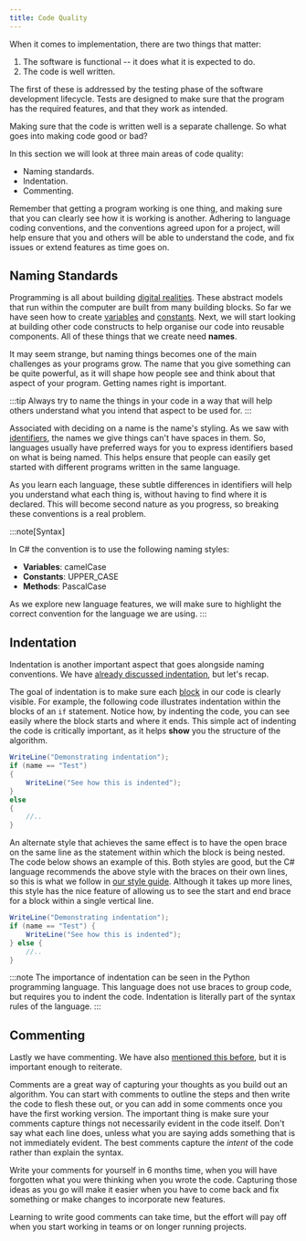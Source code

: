 ```yaml
---
title: Code Quality
---
```


When it comes to implementation, there are two things that matter:

1. The software is functional -- it does what it is expected to do.
2. The code is well written.

The first of these is addressed by the testing phase of the software development lifecycle. Tests are designed to make sure that the program has the required features, and that they work as intended.

Making sure that the code is written well is a separate challenge. So what goes into making code good or bad?

In this section we will look at three main areas of code quality:

- Naming standards.
- Indentation.
- Commenting.

Remember that getting a program working is one thing, and making sure that you can clearly see how it is working is another. Adhering to language coding conventions, and the conventions agreed upon for a project, will help ensure that you and others will be able to understand the code, and fix issues or extend features as time goes on.

## Naming Standards

Programming is all about building [digital realities](../../../../part-0-getting-started/1-digital-realities/0-overview). These abstract models that run within the computer are built from many building blocks. So far we have seen how to create [variables](../../../1-sequence-and-data/1-concepts/07-variable) and [constants](../../../1-sequence-and-data/1-concepts/07-variable#constants). Next, we will start looking at building other code constructs to help organise our code into reusable components. All of these things that we create need **names**.

It may seem strange, but naming things becomes one of the main challenges as your programs grow. The name that you give something can be quite powerful, as it will shape how people see and think about that aspect of your program. Getting names right is important.

:::tip
Always try to name the things in your code in a way that will help others understand what you intend that aspect to be used for.
:::

Associated with deciding on a name is the name's styling. As we saw with [identifiers](../../../2-communicating-syntax/1-concepts/04-identifier), the names we give things can't have spaces in them. So, languages usually have preferred ways for you to express identifiers based on what is being named. This helps ensure that people can easily get started with different programs written in the same language.

As you learn each language, these subtle differences in identifiers will help you understand what each thing is, without having to find where it is declared. This will become second nature as you progress, so breaking these conventions is a real problem.

  :::note[Syntax]

In C# the convention is to use the following naming styles:

- **Variables**: camelCase
- **Constants**: UPPER_CASE
- **Methods**: PascalCase

As we explore new language features, we will make sure to highlight the correct convention for the language we are using.
:::

## Indentation

Indentation is another important aspect that goes alongside naming conventions.
We have [already discussed indentation](../../../3-control-flow/1-concepts/07-indentation), but let's recap.

The goal of indentation is to make sure each [block](../../../3-control-flow/1-concepts/02-0-compound-statement) in our code is clearly visible.
For example, the following code illustrates indentation within the blocks of an `if` statement. Notice how, by indenting the code, you can see easily where the block starts and where it ends. This simple act of indenting the code is critically important, as it helps **show** you the structure of the algorithm.

```csharp
WriteLine("Demonstrating indentation");
if (name == "Test")
{
    WriteLine("See how this is indented");
}
else
{
    //..
}
```

An alternate style that achieves the same effect is to have the open brace on the same line as the statement within which the block is being nested. The code below shows an example of this. Both styles are good, but the C# language recommends the above style with the braces on their own lines, so this is what we follow in [our style guide](../../../../../style). Although it takes up more lines, this style has the nice feature of allowing us to see the start and end brace for a block within a single vertical line.

```csharp
WriteLine("Demonstrating indentation");
if (name == "Test") {
    WriteLine("See how this is indented");
} else {
    //..
}
```

:::note
The importance of indentation can be seen in the Python programming language. This language does not use braces to group code, but requires you to indent the code. Indentation is literally part of the syntax rules of the language.
:::

## Commenting

Lastly we have commenting.
We have also [mentioned this before](../../../1-sequence-and-data/1-concepts/09-comments), but it is important enough to reiterate.

Comments are a great way of capturing your thoughts as you build out an algorithm. You can start with comments to outline the steps and then write the code to flesh these out, or you can add in some comments once you have the first working version. The important thing is make sure your comments capture things not necessarily evident in the code itself. Don't say what each line does, unless what you are saying adds something that is not immediately evident. The best comments capture the *intent* of the code rather than explain the syntax.

Write your comments for yourself in 6 months time, when you will have forgotten what you were thinking when you wrote the code. Capturing those ideas as you go will make it easier when you have to come back and fix something or make changes to incorporate new features.

Learning to write good comments can take time, but the effort will pay off when you start working in teams or on longer running projects.
